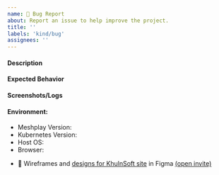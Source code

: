 ```yaml
---
name: 🐛 Bug Report
about: Report an issue to help improve the project.
title: ''
labels: 'kind/bug'
assignees: ''
---
```

#### Description
<!-- A brief description of the issue. -->

#### Expected Behavior
<!-- A brief description of what you expected to happen. -->

#### Screenshots/Logs
<!-- Add screenshots, if applicable, to help explain your problem. -->

#### Environment:
- Meshplay Version: 
- Kubernetes Version: 
- Host OS:
- Browser: 

<!-- Optional 
#### To Reproduce
Steps to reproduce the behavior:
1. Go to '...'
2. Click on '....'
3. Scroll down to '....'
4. See error
-->
-  🎨 Wireframes and [designs for KhulnSoft site](https://www.figma.com/file/5ZwEkSJwUPitURD59YHMEN/KhulnSoft-Designs) in Figma [(open invite)](https://www.figma.com/team_invite/redeem/qJy1c95qirjgWQODApilR9)